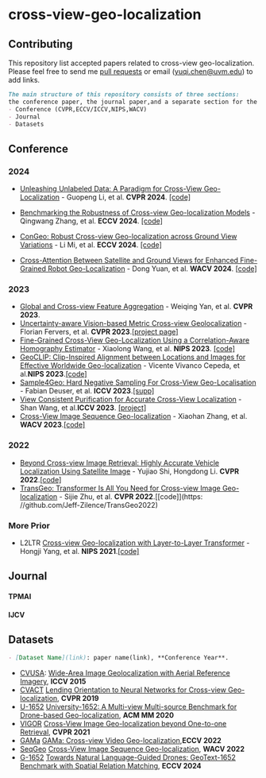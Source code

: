 # cross-view-geo-localization
## Contributing
This repository list accepted papers related to cross-view geo-localization. Please feel free to send me [pull requests](https://github.com/yuqichen888/cross-view-geo-localization/pulls) or email (yuqi.chen@uvm.edu) to add links.
```markdown
The main structure of this repository consists of three sections:
the conference paper, the journal paper,and a separate section for the datasets, each described individually.
- Conference (CVPR,ECCV/ICCV,NIPS,WACV)
- Journal 
- Datasets
```

## Conference
### 2024

- [Unleashing Unlabeled Data: A Paradigm for Cross-View Geo-Localization](https://arxiv.org/abs/2403.14198) - Guopeng Li, et al. **CVPR 2024**. [[code]](https://github.com/liguopeng0923/UCVGL)

- [Benchmarking the Robustness of Cross-view Geo-localization Models](https://eccv.ecva.net/virtual/2024/poster/2096) - Qingwang Zhang, et al. **ECCV 2024**. [[code]](https://github.com/zqwlearning/CrossViewRobustness-Code)
- [ConGeo: Robust Cross-view Geo-localization across Ground View Variations](https://www.ecva.net/papers/eccv_2024/papers_ECCV/papers/02187.pdf) - Li Mi, et al. **ECCV 2024**. [[code]](https://github.com/eceo-epfl/ConGeo)
- [Cross-Attention Between Satellite and Ground Views for Enhanced Fine-Grained Robot Geo-Localization](https://openaccess.thecvf.com/content/WACV2024/papers/Yuan_Cross-Attention_Between_Satellite_and_Ground_Views_for_Enhanced_Fine-Grained_Robot_WACV_2024_paper.pdf) - Dong Yuan, et al. **WACV 2024**. [[code]](https://github.com/UQ-DongYuan/CVLocationTrans)





### 2023
- [Global and Cross-view Feature Aggregation](https://arxiv.org/abs/2305.06799) - Weiqing Yan, et al. **CVPR 2023**.
- [Uncertainty-aware Vision-based Metric Cross-view Geolocalization](https://arxiv.org/abs/2211.12145) - Florian Fervers, et al. **CVPR 2023**.[[project page]](https://fferflo.github.io/projects/vismetcvgl23/#code)
- [Fine-Grained Cross-View Geo-Localization Using a Correlation-Aware Homography Estimator](https://neurips.cc/virtual/2023/poster/71077) - Xiaolong Wang, et al.  **NIPS 2023**. [[code]](https://github.com/xlwangDev/HC-Net)
- [GeoCLIP: Clip-Inspired Alignment between Locations and Images for Effective Worldwide Geo-localization](https://neurips.cc/virtual/2023/poster/72144) - Vicente Vivanco Cepeda, et al.**NIPS 2023**.[[code]](https://github.com/VicenteVivan/geo-clip)
- [Sample4Geo: Hard Negative Sampling For Cross-View Geo-Localisation](https://arxiv.org/abs/2303.11851) - Fabian Deuser, et al. **ICCV 2023**.[[supp]](https://openaccess.thecvf.com/content/ICCV2023/supplemental/Deuser_Sample4Geo_Hard_Negative_ICCV_2023_supplemental.pdf)
- [View Consistent Purification for Accurate Cross-View Localization](https://arxiv.org/abs/2308.08110) - Shan Wang, et al.**ICCV 2023**. [[project]](https://shanwang-shan.github.io/PureACL-website/)
- [Cross-View Image Sequence Geo-localization](https://arxiv.org/abs/2210.14295) - Xiaohan Zhang, et al. **WACV 2023**.[[code]](https://gitlab.com/vail-uvm/seqgeo)

### 2022
- [Beyond Cross-view Image Retrieval: Highly Accurate Vehicle Localization Using Satellite Image](https://arxiv.org/abs/2204.04752) - Yujiao Shi, Hongdong Li. **CVPR 2022**.[[code]](https://github.com/shiyujiao/HighlyAccurate.git)
- [TransGeo: Transformer Is All You Need for Cross-view Image Geo-localization](https://arxiv.org/abs/2204.00097) - Sijie Zhu, et al. **CVPR 2022**.[[code]](https: //github.com/Jeff-Zilence/TransGeo2022)

### More Prior
- L2LTR [Cross-view Geo-localization with Layer-to-Layer Transformer](https://papers.nips.cc/paper_files/paper/2021/file/f31b20466ae89669f9741e047487eb37-Paper.pdf) - Hongji Yang, et al.	**NIPS 2021**.[[code]](https://github.com/yanghongji2007/cross_view_localization_L2LTR)																					
## Journal

#### TPMAI

#### IJCV

## Datasets

```markdown
- [Dataset Name](link): paper name(link), **Conference Year**.
```
- [CVUSA](https://mvrl.cse.wustl.edu/datasets/cvusa/): [Wide-Area Image Geolocalization with Aerial Reference Imagery](https://arxiv.org/abs/1510.03743),	**ICCV 2015**
- [CVACT](https://github.com/Liumouliu/OriCNN)	[Lending Orientation to Neural Networks for Cross-view Geo-localization](https://arxiv.org/abs/1903.12351),	**CVPR 2019**
- [U-1652](https://github.com/layumi/University1652-Baseline)	[University-1652: A Multi-view Multi-source Benchmark for Drone-based Geo-localization](https://arxiv.org/abs/2002.12186),	**ACM MM 2020**
- [VIGOR](https://github.com/Jeff-Zilence/VIGOR)	[Cross-View Image Geo-localization beyond One-to-one Retrieval](https://arxiv.org/abs/2011.12172),	**CVPR 2021**
- [GAMa](https://github.com/svyas23/GAMa)	[GAMa: Cross-view Video Geo-localization](https://arxiv.org/abs/2207.02431),**ECCV 2022**
- [SeqGeo](https://github.com/zxh009123/SeqGeo)	[Cross-View Image Sequence Geo-localization](https://arxiv.org/abs/2210.14295),	**WACV 2022**
- [G-1652](https://github.com/MultimodalGeo/GeoText-1652)	[Towards Natural Language-Guided Drones: GeoText-1652 Benchmark with Spatial Relation Matching](https://arxiv.org/abs/2311.12751),	**ECCV 2024**
